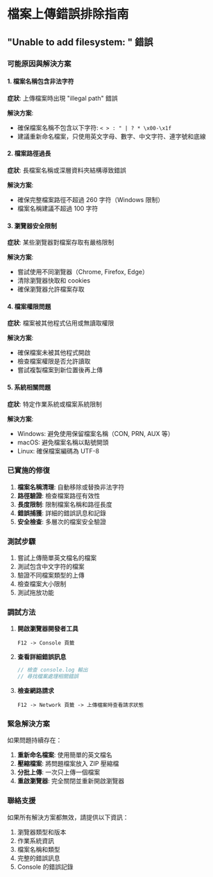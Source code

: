 # 檔案上傳錯誤排除指南

## "Unable to add filesystem: <illegal path>" 錯誤

### 可能原因與解決方案

#### 1. 檔案名稱包含非法字符
**症狀**: 上傳檔案時出現 "illegal path" 錯誤

**解決方案**:
- 確保檔案名稱不包含以下字符: `< > : " | ? * \x00-\x1f`
- 建議重新命名檔案，只使用英文字母、數字、中文字符、連字號和底線

#### 2. 檔案路徑過長
**症狀**: 長檔案名稱或深層資料夾結構導致錯誤

**解決方案**:
- 確保完整檔案路徑不超過 260 字符（Windows 限制）
- 檔案名稱建議不超過 100 字符

#### 3. 瀏覽器安全限制
**症狀**: 某些瀏覽器對檔案存取有嚴格限制

**解決方案**:
- 嘗試使用不同瀏覽器（Chrome, Firefox, Edge）
- 清除瀏覽器快取和 cookies
- 確保瀏覽器允許檔案存取

#### 4. 檔案權限問題
**症狀**: 檔案被其他程式佔用或無讀取權限

**解決方案**:
- 確保檔案未被其他程式開啟
- 檢查檔案權限是否允許讀取
- 嘗試複製檔案到新位置後再上傳

#### 5. 系統相關問題
**症狀**: 特定作業系統或檔案系統限制

**解決方案**:
- Windows: 避免使用保留檔案名稱（CON, PRN, AUX 等）
- macOS: 避免檔案名稱以點號開頭
- Linux: 確保檔案編碼為 UTF-8

### 已實施的修復

1. **檔案名稱清理**: 自動移除或替換非法字符
2. **路徑驗證**: 檢查檔案路徑有效性
3. **長度限制**: 限制檔案名稱和路徑長度
4. **錯誤捕獲**: 詳細的錯誤訊息和記錄
5. **安全檢查**: 多層次的檔案安全驗證

### 測試步驟

1. 嘗試上傳簡單英文檔名的檔案
2. 測試包含中文字符的檔案
3. 驗證不同檔案類型的上傳
4. 檢查檔案大小限制
5. 測試拖放功能

### 調試方法

1. **開啟瀏覽器開發者工具**
   ```
   F12 -> Console 頁籤
   ```

2. **查看詳細錯誤訊息**
   ```javascript
   // 檢查 console.log 輸出
   // 尋找檔案處理相關錯誤
   ```

3. **檢查網路請求**
   ```
   F12 -> Network 頁籤 -> 上傳檔案時查看請求狀態
   ```

### 緊急解決方案

如果問題持續存在：

1. **重新命名檔案**: 使用簡單的英文檔名
2. **壓縮檔案**: 將問題檔案放入 ZIP 壓縮檔
3. **分批上傳**: 一次只上傳一個檔案
4. **重啟瀏覽器**: 完全關閉並重新開啟瀏覽器

### 聯絡支援

如果所有解決方案都無效，請提供以下資訊：

1. 瀏覽器類型和版本
2. 作業系統資訊
3. 檔案名稱和類型
4. 完整的錯誤訊息
5. Console 的錯誤記錄
